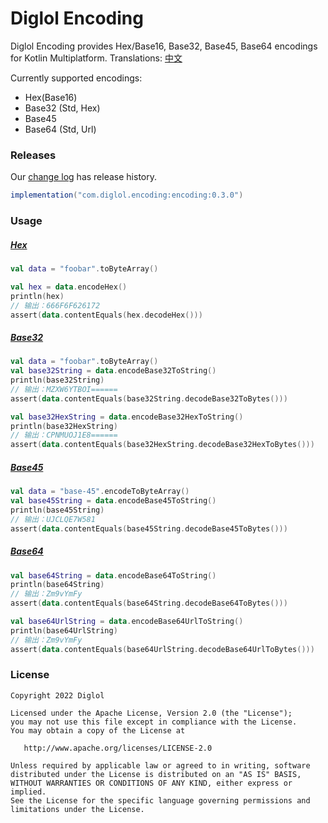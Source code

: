 # Diglol Encoding

Diglol Encoding provides Hex/Base16, Base32, Base45, Base64 encodings for Kotlin Multiplatform.
Translations: [中文](README-zh.md)

Currently supported encodings:

- Hex(Base16)
- Base32 (Std, Hex)
- Base45
- Base64 (Std, Url)

### Releases

Our [change log](CHANGELOG.md) has release history.

```gradle
implementation("com.diglol.encoding:encoding:0.3.0")
```

### Usage

##### [Hex][rfc4648]

```kotlin
val data = "foobar".toByteArray()

val hex = data.encodeHex()
println(hex)
// 输出：666F6F626172
assert(data.contentEquals(hex.decodeHex()))
```

##### [Base32][rfc4648]

```kotlin
val data = "foobar".toByteArray()
val base32String = data.encodeBase32ToString()
println(base32String)
// 输出：MZXW6YTBOI======
assert(data.contentEquals(base32String.decodeBase32ToBytes()))

val base32HexString = data.encodeBase32HexToString()
println(base32HexString)
// 输出：CPNMUOJ1E8======
assert(data.contentEquals(base32HexString.decodeBase32HexToBytes()))
```

##### [Base45][rfc9285]

```kotlin
val data = "base-45".encodeToByteArray()
val base45String = data.encodeBase45ToString()
println(base45String)
// 输出：UJCLQE7W581
assert(data.contentEquals(base45String.decodeBase45ToBytes()))
```

##### [Base64][rfc4648]

```kotlin
val base64String = data.encodeBase64ToString()
println(base64String)
// 输出：Zm9vYmFy
assert(data.contentEquals(base64String.decodeBase64ToBytes()))

val base64UrlString = data.encodeBase64UrlToString()
println(base64UrlString)
// 输出：Zm9vYmFy
assert(data.contentEquals(base64UrlString.decodeBase64UrlToBytes()))
```

### License

    Copyright 2022 Diglol

    Licensed under the Apache License, Version 2.0 (the "License");
    you may not use this file except in compliance with the License.
    You may obtain a copy of the License at

       http://www.apache.org/licenses/LICENSE-2.0

    Unless required by applicable law or agreed to in writing, software
    distributed under the License is distributed on an "AS IS" BASIS,
    WITHOUT WARRANTIES OR CONDITIONS OF ANY KIND, either express or implied.
    See the License for the specific language governing permissions and
    limitations under the License.

[rfc4648]: https://datatracker.ietf.org/doc/html/rfc4648
[rfc9285]: https://datatracker.ietf.org/doc/html/rfc9285
